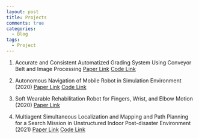 ```yaml
---
layout: post
title: Projects
comments: true
categories:
  - Blog
tags:
  - Project
---
```


1. Accurate and Consistent Automatized Grading System Using Conveyor Belt and Image Processing
[Paper Link](https://drive.google.com/file/d/1EWYLAtkxOxeLda7DgPkcPfRmEOVkjzOi/view?usp=sharing)
[Code Link](https://github.com/jungwoohan72/ME340_Enginnering_Design)

3. Autonomous Navigation of Mobile Robot in Simulation Environment (2020)
[Paper Link](https://drive.google.com/file/d/1XcjfTLs2wh23NJmSBE-nhfUJWGXYB06l/view?usp=sharing)
[Code Link](https://github.com/jungwoohan72/Autonomous_Mobile_Robot)

4. Soft Wearable Rehabilitation Robot for Fingers, Wrist, and Elbow Motion (2020)
[Paper Link](https://drive.google.com/file/d/1e5t32Ch7NsosxL2tO3NmILZysN0kwtEl/view?usp=sharing)

5. Multiagent Simultaneous Localization and Mapping and Path Planning for a Search Mission in Unstructured Indoor Post-disaster Environment (2021)
[Paper Link](https://drive.google.com/file/d/1n1ov_snjDtEb0U3sECSKvaZsJ5243YM6/view?usp=sharing)
[Code Link](https://github.com/jungwoohan72/Multi_Robot_Search_And_Rescue)
